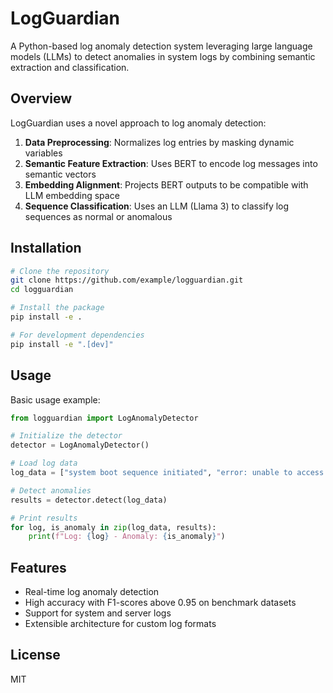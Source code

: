 # LogGuardian

A Python-based log anomaly detection system leveraging large language models (LLMs) to detect anomalies in system logs by combining semantic extraction and classification.

## Overview

LogGuardian uses a novel approach to log anomaly detection:

1. **Data Preprocessing**: Normalizes log entries by masking dynamic variables
2. **Semantic Feature Extraction**: Uses BERT to encode log messages into semantic vectors
3. **Embedding Alignment**: Projects BERT outputs to be compatible with LLM embedding space
4. **Sequence Classification**: Uses an LLM (Llama 3) to classify log sequences as normal or anomalous

## Installation

```bash
# Clone the repository
git clone https://github.com/example/logguardian.git
cd logguardian

# Install the package
pip install -e .

# For development dependencies
pip install -e ".[dev]"
```

## Usage

Basic usage example:

```python
from logguardian import LogAnomalyDetector

# Initialize the detector
detector = LogAnomalyDetector()

# Load log data
log_data = ["system boot sequence initiated", "error: unable to access file"]

# Detect anomalies
results = detector.detect(log_data)

# Print results
for log, is_anomaly in zip(log_data, results):
    print(f"Log: {log} - Anomaly: {is_anomaly}")
```

## Features

- Real-time log anomaly detection
- High accuracy with F1-scores above 0.95 on benchmark datasets
- Support for system and server logs
- Extensible architecture for custom log formats

## License

MIT